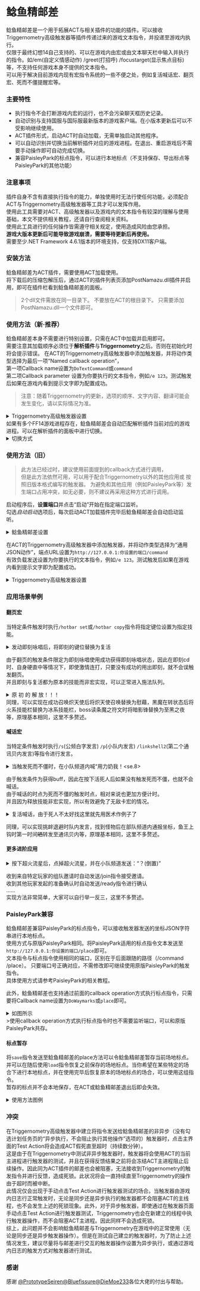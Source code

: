 # 鲶鱼精邮差

鲶鱼精邮差是一个用于拓展ACT与相关插件的功能的插件。可以接收Triggernometry高级触发器等插件传递过来的游戏文本指令，并投递至游戏内执行。  
仅限于最终幻想14自己支持的、可以在游戏内由宏或由文本聊天栏中输入并执行的指令。如/em(自定义情感动作) /greet(打招呼) /focustarget(显示焦点目标)等，不支持任何游戏本身不提供的文本指令。  
可以用于解决目前游戏内现有宏指令系统的一些不便之处，例如复活喊话宏、翻页宏、死而不僵提醒宏等。

### 主要特性
- 执行指令不会打断游戏内宏的运行，也不会污染聊天框历史记录。
- 自动识别与支持国服与国际服最新版本的游戏客户端。在小版本更新后可以不受影响继续使用。
- ACT插件形式，启动ACT时自动加载，无需单独启动其他程序。
- 可以自动识别并切换当前解析插件对应的游戏进程。在退出、重启游戏后不需要手动操作即可自动完成切换。
- 兼容PaisleyPark的标点指令，可以进行本地标点（不支持保存、导出标点等PaisleyPark的其他功能）

### 注意事项

插件自身不含有直接执行指令的能力，单独使用时无法行使任何功能，必须配合ACT与Triggernometry高级触发器等工具才可以发挥作用。  
使用此工具需要对ACT、高级触发器以及游戏内的文本指令有较深的理解与使用基础，本文不提供相关教程，还请自行查阅相关资料。  
使用此工具进行的任何操作皆需遵守相关规定，使用造成风险由您承担。  
**游戏大版本更新后可能导致游戏崩溃，需要等待更新后再使用。**  
需要至少.NET Framework 4.6.1版本的环境支持，仅支持DX11客户端。

### 安装方法
鲶鱼精邮差为ACT插件，需要使用ACT加载使用。  
将下载后的压缩包解压后，通过ACT的插件列表页添加PostNamazu.dll插件并启用，即可在插件栏看到鲶鱼精邮差的面板。  
> 2个dll文件需放在同一目录下。
> 不要放在ACT的根目录下。
> 只需要添加PostNamazu.dll一个文件即可。

### 使用方法（新·推荐）
鲶鱼精邮差本身不需要进行特别设置，只需在ACT中加载并启用即可。  
需要注意其加载顺序必须位于**解析插件**与**Triggernometry**之后。否则在初始化时将会提示错误。
在ACT的Triggernometry高级触发器中添加触发器，并将动作类型选择为最后一项“Named callback operation”，  
第一项Callback name设置为`DoTextCommand`或`command`  
第二项Callback parameter 设置为你要执行的文本指令，例如`/e 123`。测试触发后如果在游戏内看到提示文字即为配置成功。  
> 注意：随着Triggernometry的更新，选项的顺序、文字内容、翻译可能会发生变化，请以实际情况为准。

<details>
<summary>Triggernometry高级触发器设置</summary>
<img width="600" src="https://github.com/Natsukage/Assets/blob/main/PostNamazu/images/%E8%81%94%E5%8A%A81.png"/>
</details>
如果有多个FF14游戏进程存在，鲶鱼精邮差会自动匹配解析插件当前对应的游戏进程。可以在解析插件的面板中进行切换。
<details>
<summary>切换方式</summary>
<img width="600" src="https://github.com/Natsukage/Assets/blob/main/PostNamazu/images/%E9%B2%B6%E9%B1%BC%E7%B2%BE%E8%AE%BE%E7%BD%AE2.png"/>
</details>

### 使用方法（旧）
> 此方法已经过时，建议使用前面提到的callback方式进行调用，  
但是此方法依然可用，可以用于配合Triggernometry以外的其他应用或 按照旧版本格式编写的触发器。
为避免和其他应用（例如PaisleyPark等）发生端口占用冲突，如无必要，则不建议再采用这种方式进行调用。

启动程序后，**设置端口**并点击“启动”开始在指定端口监听。  
勾选*自动启动*选项后，每次启动ACT加载插件完毕后鲶鱼精邮差会自动启动监听。  
<details>
<summary>鲶鱼精邮差设置</summary>
<img width="600" src="https://github.com/Natsukage/Assets/blob/main/PostNamazu/images/%E9%B2%B6%E9%B1%BC%E7%B2%BE%E8%AE%BE%E7%BD%AE1.png"/>
</details>  

在ACT的Triggernometry高级触发器中添加触发器，并将动作类型选择为“通用JSON动作”，端点URL设置为`http://127.0.0.1:你设置的端口/command`  
有效负载发送设置为你要执行的文本指令，例如`/e 123`。测试触发后如果在游戏内看到提示文字即为配置成功。  
<details>
<summary>Triggernometry高级触发器设置</summary>
<img width="600" src="https://github.com/Natsukage/Assets/blob/main/PostNamazu/images/%E9%AB%98%E7%BA%A7%E8%A7%A6%E5%8F%91%E5%99%A8%E8%AE%BE%E7%BD%AE.png"/>
</details>  



### 应用场景举例
#### 翻页宏
当特定条件触发时执行`/hotbar set`或`/hotbar copy`指令将指定键位设置为指定技能。

<details>
<summary>发动即刻咏唱后，将即刻的键位替换为复活</summary>
<img width="600" src="https://github.com/Natsukage/Assets/blob/main/PostNamazu/images/%E5%8D%B3%E5%88%BB.gif"/>
<img width="600" src="https://github.com/Natsukage/Assets/blob/main/PostNamazu/images/%E6%8A%80%E8%83%BD%E6%9B%BF%E6%8D%A24.png"/>
<img width="600" src="https://github.com/Natsukage/Assets/blob/main/PostNamazu/images/%E6%8A%80%E8%83%BD%E6%9B%BF%E6%8D%A25.png"/>
</details>

由于翻页的触发条件限定为即刻咏唱使用成功获得即刻咏唱状态，因此在即刻cd时、自身硬直中等情况下，即使激情连打，只要没有成功的用出即刻，就不会误触发翻页。  
并且即刻与复活都为原本的技能而非宏实现，可以正常进入施法队列。  

<details>
<summary>原 初 的 解 放！！！</summary>
<img width="600" src="https://github.com/Natsukage/Assets/blob/main/PostNamazu/images/%E9%94%AF%E7%88%861.png"/>
<img width="600" src="https://github.com/Natsukage/Assets/blob/main/PostNamazu/images/%E9%94%AF%E7%88%862.png"/>
</details>  
同理，可以实现在成功召唤炽天使后将炽天使召唤替换为慰藉，黑魔在转状态后将火系技能栏替换为冰系技能栏，boss读条魔之符文时将暗影锋替换为至黑之夜等，原理基本相同，这里不多赘述。


#### 喊话宏
当特定条件触发时执行`/s`(公频白字发言) `/p`(小队内发言) `/linkshell2`(第二个通讯贝内发言)等指令进行发言。  

<details>
<summary>当触发死而不僵时，在小队频道内喊“用力奶我！&lt;se.8&gt;</summary>
<img width="600" src="https://github.com/Natsukage/Assets/blob/main/PostNamazu/images/%E6%AD%BB%E8%80%8C%E4%B8%8D%E5%83%B5.gif"/>
<img width="600" src="https://github.com/Natsukage/Assets/blob/main/PostNamazu/images/%E6%AD%BB%E8%80%8C%E4%B8%8D%E5%83%B52.png"/>
</details>

由于触发条件为获得buff，因此在按下活死人后如果没有触发死而不僵，也就不会喊话。  
由于喊话的时点为死而不僵的触发时点，相对来说也更加方便计时。  
并且因为释放技能非宏实现，所以有效避免了无敌卡宏的情况。  

<details>
<summary>复活喊话，由于死人不太好找这里就先用医术作例子了</summary>
<img width="600" src="https://github.com/Natsukage/Assets/blob/main/PostNamazu/images/%E6%8A%80%E8%83%BD%E5%96%8A%E8%AF%9D%E6%8F%90%E7%A4%BA1.png"/>
<img width="600" src="https://github.com/Natsukage/Assets/blob/main/PostNamazu/images/%E6%8A%80%E8%83%BD%E5%96%8A%E8%AF%9D%E6%8F%90%E7%A4%BA2.png"/>
</details>

同理，可以实现挑衅退避时队内发言，找到怪物后在部队频道内通报坐标，鱼王上钩时第一时间~~晒~~转发至通讯贝内等，原理基本相同，这里不多赘述。

#### 更多进阶应用
<details>
<summary>按下超火流星后，点掉超火流星，并在小队频道发送：“？(倒置)”</summary>
<img width="600" src="https://github.com/Natsukage/Assets/blob/main/PostNamazu/images/%E8%B6%85%E7%81%AB%E6%B5%81%E6%98%9F1.png"/>
<img width="600" src="https://github.com/Natsukage/Assets/blob/main/PostNamazu/images/%E8%B6%85%E7%81%AB%E6%B5%81%E6%98%9F2.jpg"/>
</details>

收到来自特定玩家的组队邀请时自动发送/join指令接受邀请。  
收到其他玩家发起的准备确认时自动发送/ready指令进行确认  
……  
实现方法非常简单，大家可以自行举一反三，这里不多赘述。

### PaisleyPark兼容
鲶鱼精邮差兼容PaisleyPark的标点指令，可以接收触发器发送的坐标JSON字符串进行本地标点。  
使用方式与原版PaisleyPark相同。将PaisleyPark适用的标点指令文本发送至`http://127.0.0.1:你设置的端口/place`即可。  
文本指令与标点指令使用相同的端口，区别在于后面跟随的路径（/command /place）。
只要端口号正确对应，不需修改即可继续使用原版PaisleyPark的触发指令。  
具体使用方式请参考PaisleyPark的相关教程。

此外，鲶鱼精邮差也支持通过前面的callback operation方式执行标点指令，只需要将Callback name设置为`DoWaymarks`或`place`即可。  
<details>
<summary>如图所示</summary>
<img width="600" src="https://github.com/Natsukage/Assets/blob/main/PostNamazu/images/%E8%81%94%E5%8A%A82.png"/>
</details>
>使用callback operation方式执行标点指令时也不需要监听端口，可以和原版PaisleyPark共存。

#### 标点暂存
将`save`指令发送至鲶鱼精邮差的place方法可以令鲶鱼精邮差暂存当前场地标点。并可以在随后使用`load`指令恢复之前保存的场地标点。当你希望在某些特定的场合下进行本地标点，并在使用完毕后恢复原本的场地标点的场合，可以使用这组指令。  
暂存的标点并不会本地保存，在ACT或鲶鱼精邮差退出后即会失效。
<details>
<summary>使用方法图例</summary>
<img width="600" src="https://github.com/Natsukage/Assets/blob/main/PostNamazu/images/%E6%9A%82%E5%AD%98.png"/>
</details>


### 冲突
在Triggernometry高级触发器中建立将指令发送给鲶鱼精邮差的非异步（没有勾选计划任务页的“异步执行，不会阻止执行其他操作”选项的）触发器时，点击主界面的Test Action将会造成ACT假死直至超时（持续数分钟）。  
这是由于在Triggernometry中测试非异步触发器时，触发器将会使用ACT的当前主进程进行触发器的测试，并且在获得反馈结果之前将会冻结ACT主进程阻止后续操作。因此同为ACT插件的邮差也会被阻塞，无法接收到Triggernometry的触发指令并进行反馈，造成死锁。此状况将会一直持续直至Triggernometry的操作由于超时而被中断。  
此情况仅会出现于手动点击Test Action进行触发器测试的场合。当触发器由游戏内日志行正常触发时，无论是同步还是异步执行的触发器都不会阻塞ACT的主线程，也不会发生上述的死锁现象。此外，对于异步触发器，即使通过在触发器页面手动点击Test Action进行触发器测试，Triggernometry也会在新建立的线程中执行触发器操作，而不会阻塞ACT主进程。因此同样不会造成死锁。  
综上，此问题并不会影响鲶鱼精邮差与Triggernometry在游戏中的正常使用（无论是同步还是异步触发器操作）。但是在测试自己建立的触发器时，为了防止上述情况发生，建议尽量将与邮差进行交互的触发器操作设置为异步执行，或通过游戏内日志的触发方式对触发器进行测试。

### 感谢
感谢 [@PrototypeSeiren](https://github.com/PrototypeSeiren)[@Bluefissure](https://github.com/Bluefissure)[@DieMoe233](https://github.com/DieMoe233)各位大佬的付出与帮助。  
